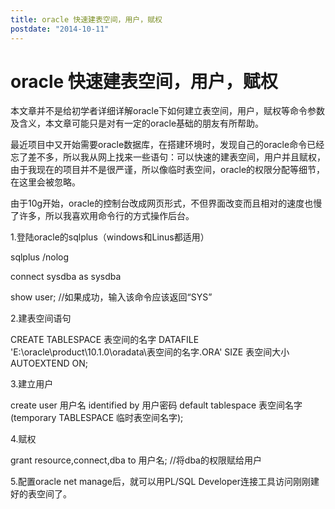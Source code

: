 ```yaml
---
title: oracle 快速建表空间，用户，赋权
postdate: "2014-10-11"
---
```



# oracle 快速建表空间，用户，赋权

本文章并不是给初学者详细详解oracle下如何建立表空间，用户，赋权等命令参数及含义，本文章可能只是对有一定的oracle基础的朋友有所帮助。

最近项目中又开始需要oracle数据库，在搭建环境时，发现自己的oracle命令已经忘了差不多，所以我从网上找来一些语句：可以快速的建表空间，用户并且赋权，由于我现在的项目并不是很严谨，所以像临时表空间，oracle的权限分配等细节，在这里会被忽略。

由于10g开始，oracle的控制台改成网页形式，不但界面改变而且相对的速度也慢了许多，所以我喜欢用命令行的方式操作后台。

1.登陆oracle的sqlplus（windows和Linus都适用）

sqlplus /nolog

connect sysdba as sysdba

show user; //如果成功，输入该命令应该返回“SYS”

2.建表空间语句

CREATE TABLESPACE  表空间的名字  DATAFILE 'E:\oracle\product\10.1.0\oradata\表空间的名字.ORA' SIZE 表空间大小 AUTOEXTEND ON;

3.建立用户

create user 用户名 identified by  用户密码 default tablespace  表空间名字 (temporary TABLESPACE 临时表空间名字);

4.赋权

grant resource,connect,dba to 用户名; //将dba的权限赋给用户

5.配置oracle net manage后，就可以用PL/SQL Developer连接工具访问刚刚建好的表空间了。